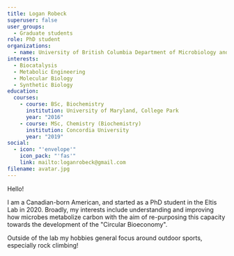```yaml
---
title: Logan Robeck
superuser: false
user_groups:
  - Graduate students
role: PhD student
organizations:
  - name: University of British Columbia Department of Microbiology and Immunology
interests:
  - Biocatalysis
  - Metabolic Engineering
  - Molecular Biology
  - Synthetic Biology
education:
  courses:
    - course: BSc, Biochemistry
      institution: University of Maryland, College Park
      year: "2016"
    - course: MSc, Chemistry (Biochemistry)
      institution: Concordia University
      year: "2019"
social:
  - icon: "'envelope'"
    icon_pack: "'fas'"
    link: mailto:loganrobeck@gmail.com
filename: avatar.jpg
---
```

Hello!

I am a Canadian-born American, and started as a PhD student in the Eltis Lab in 2020. Broadly, my interests include understanding and improving how microbes metabolize carbon with the aim of re-purposing this capacity towards the development of the "Circular Bioeconomy".

Outside of the lab my hobbies general focus around outdoor sports, especially rock climbing!